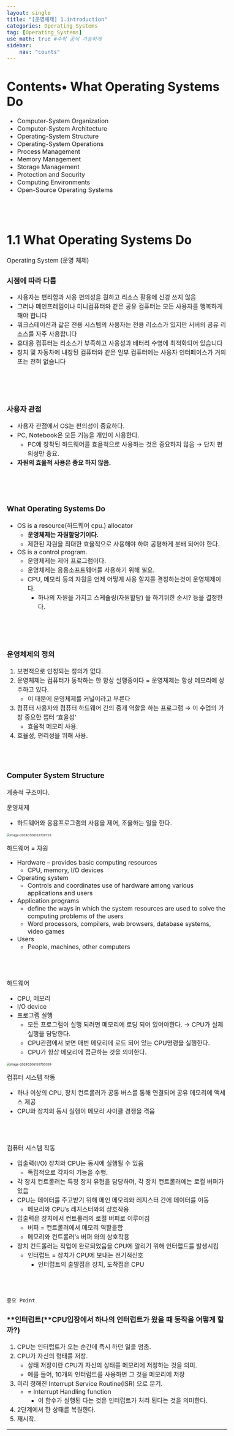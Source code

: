 ```yaml
---
layout: single
title: "[운영체제] 1.introduction" 
categories: Operating_Systems
tag: [Operating_Systems]
use_math: true #수학 공식 가능하게
sidebar:
    nav: "counts"
---
```


<style>
  body {
    font-size: 16px; /* 폰트 사이즈 조절 */
  }
</style>


# **Contents**• What Operating Systems Do

-  Computer-System Organization
-  Computer-System Architecture
-  Operating-System Structure
-  Operating-System Operations
-  Process Management
-  Memory Management
-  Storage Management
-  Protection and Security
-  Computing Environments
-  Open-Source Operating Systems

<br>

<br>



# **1.1 What Operating Systems Do**

Operating System (운영 체제)

### 시점에 따라 다름

-  사용자는 편리함과 사용 편의성을 원하고 리소스 활용에 신경 쓰지 않음
-  그러나 메인프레임이나 미니컴퓨터와 같은 공유 컴퓨터는 모든 사용자를 행복하게 해야 합니다
-  워크스테이션과 같은 전용 시스템의 사용자는 전용 리소스가 있지만 서버의 공유 리소스를 자주 사용합니다
-  휴대용 컴퓨터는 리소스가 부족하고 사용성과 배터리 수명에 최적화되어 있습니다
-  장치 및 자동차에 내장된 컴퓨터와 같은 일부 컴퓨터에는 사용자 인터페이스가 거의 또는 전혀 없습니다

<br>

**<br>**

### 사용자 관점

-  사용자 관점에서 OS는 편의성이 중요하다.
-  PC, Notebook은 모든 기능을 개인이 사용한다.
   -  PC에 장착된 하드웨어를 효욜적으로 사용하는 것은 중요하지 않음 → 단지 편의성만 중요.
-  **자원의 효율적 사용은 중요 하지 않음.**

<br>

**<br>**

### **What Operating Systems Do**

-  OS is a resource(하드웨어 cpu.) allocator
   -  **운영체제는 자원할당기이다.**
   -  제한된 자원을 최대한 효율적으로 사용해야 하며 공평하게 분배 되어야 한다.
-  OS is a control program.
   -  운영체제는 제어 프로그램이다.
   -  운영체제는 응용소프트웨어를 사용하기 위해 필요.
   -  CPU, 메모리 등의 자원을 언제 어떻게 사용 할지를 결정하는것이 운영체제이다.
      -  하나의 자원을 가지고 스케쥴링(자원할당) 을 하기위한 순서? 등을 결정한다.

<br>

**<br>**

### 운영체제의 정의

1. 보편적으로 인정되는 정의가 없다.
2. 운영체제는 컴퓨터가 동작하는 한 항상 실행중이다  =  운영체제는 항상 메모리에 상주하고 있다.
   -  이 때문에 운영체제를 커널이라고 부른다
3. 컴퓨터 사용자와 컴퓨터 하드웨어 간의 중개 역할을 하는 프로그램 → 이 수업의 가장 중요한 챕터 ‘효율성’
   -  효율적 메모리 사용.
4. 효율성, 편리성을 위해 사용.

<br>

<br>

### **Computer System Structure**

계층적 구조이다.

운영체제

-  하드웨어와 응용프로그램의 사용을 제어, 조율하는 일을 한다.

<img src="{{site.url}}/about/image-20240306133728728.png" alt="image-20240306133728728" style="zoom:50%;" />

하드웨어 = 자원

-  Hardware – provides basic computing resources
   -  CPU, memory, I/O devices
-  Operating system
   -  Controls and coordinates use of hardware among various applications and users
-  Application programs
   -  define the ways in which the system resources are used to solve the computing problems of the users
   -  Word processors, compilers, web browsers, database systems, video games
-  Users
   -  People, machines, other computers

<br>

<br>

하드웨어

-  CPU, 메모리
-  I/O device
-  프로그램 실행
   -  모든 프로그램이 실행 되려면 메모리에 로딩 되어 있어야한다. → CPU가 실제 실행을 담당한다.
   -  CPU관점에서 보면 매번 메모리에 로드 되어 있는 CPU명령을 실행한다.
   -  CPU가 항상 메모리에 접근하는 것을 의미한다.

<img src="{{site.url}}/images/about/image-20240306133750339.png" alt="image-20240306133750339" style="zoom:50%;" />





컴퓨터 시스템 작동

-  하나 이상의 CPU, 장치 컨트롤러가 공통 버스를 통해 연결되어 공유 메모리에 액세스 제공
-  CPU와 장치의 동시 실행이 메모리 사이클 경쟁을 겪음

<br>

<br>

컴퓨터 시스템 작동

-  입출력(I/O) 장치와 CPU는 동시에 실행될 수 있음
   -  독립적으로 각자의 기능을 수행.
-  각 장치 컨트롤러는 특정 장치 유형을 담당하며, 각 장치 컨트롤러에는 로컬 버퍼가 있음
-  CPU는 데이터를 주고받기 위해 메인 메모리와 레지스터 간에 데이터를 이동
   -  메모리와 CPU’s 레지스터와의 상호작용
-  입출력은 장치에서 컨트롤러의 로컬 버퍼로 이루어짐
   -  버퍼 = 컨트롤러에서 메모리 역할을함
   -  메모리와 컨트롤러’s 버퍼 와의 상호작용
-  장치 컨트롤러는 작업이 완료되었음을 CPU에 알리기 위해 인터럽트를 발생시킴
   -  인터럽트 = 장치가 CPU에 보내는 전기적신호
      -  인터럽트의 출발점은 장치, 도착점은 CPU

<br>

<br>

 `중요 Point`

### **인터럽트(**CPU입장에서 하나의 인터럽트가 왔을 때 동작을 어떻게 할까?)

1. CPU는 인터럽트가 오는 순간에 즉시 하던 일을 멈춤.
2. CPU가 자신의 형태를 저장.
   -  상태 저장이란 CPU가 자신의 상태를 메모리에 저장하는 것을 의미.
   -  예를 들어, 10개의 인터럽트를 사용하면 그 것을 메모리에 저장
3. 미리 정해진 Interrupt Service Routine(ISR) 으로 분기.
   -  = Interrupt Handling function
      -  이 함수가 실행된 다는 것은 인터럽트가 처리 된다는 것을 의미한다.
4. 2단계에서 한 상태를 복원한다.
5. 재시작.

****